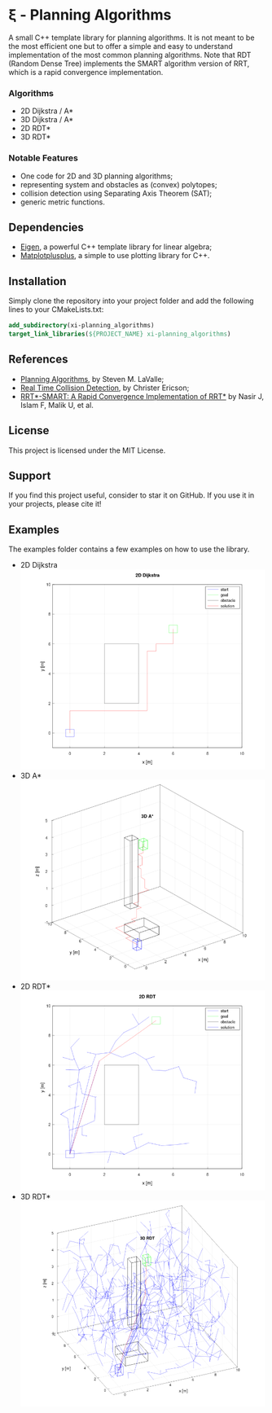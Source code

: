 # &xi; - Planning Algorithms

A small C++ template library for planning algorithms. It is not meant to be the most efficient one but to offer a simple and easy to understand implementation of the most common planning algorithms.
Note that RDT (Random Dense Tree) implements the SMART algorithm version of RRT, which is a rapid convergence implementation.

### Algorithms
- 2D Dijkstra / A*
- 3D Dijkstra / A*
- 2D RDT*
- 3D RDT*

### Notable Features
- One code for 2D and 3D planning algorithms;
- representing system and obstacles as (convex) polytopes;
- collision detection using Separating Axis Theorem (SAT);
- generic metric functions.

## Dependencies
- [Eigen](https://eigen.tuxfamily.org/index.php?title=Main_Page), a powerful C++ template library for linear algebra;
- [Matplotplusplus](https://github.com/alandefreitas/matplotplusplus), a simple to use plotting library for C++.

## Installation
Simply clone the repository into your project folder and add the following lines to your CMakeLists.txt:
```cmake
add_subdirectory(xi-planning_algorithms)
target_link_libraries(${PROJECT_NAME} xi-planning_algorithms)
```

## References
- [Planning Algorithms](https://lavalle.pl/planning/), by Steven M. LaValle;
- [Real Time Collision Detection](https://realtimecollisiondetection.net), by Christer Ericson;
- [RRT*-SMART: A Rapid Convergence Implementation of RRT*](https://journals.sagepub.com/doi/10.5772/56718) by Nasir J, Islam F, Malik U, et al.

## License  
This project is licensed under the MIT License.

## Support
If you find this project useful, consider to star it on GitHub. If you use it in your projects, please cite it!


## Examples
The examples folder contains a few examples on how to use the library.

- 2D Dijkstra ![2D Dijkstra](./images/2d_dijkstra.png)
- 3D A* ![3D A*](./images/3d_astar.png)
- 2D RDT* ![2D RDT*](./images/2d_rdt.png)
- 3D RDT* ![3D RDT*](./images/3d_rdt.png)
